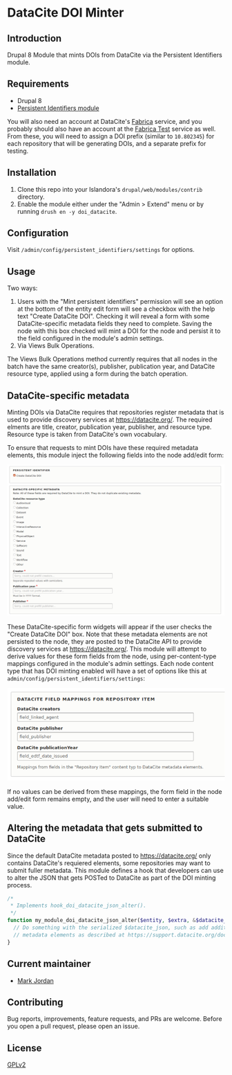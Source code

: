 # DataCite DOI Minter

## Introduction

Drupal 8 Module that mints DOIs from DataCite via the Persistent Identifiers module.

## Requirements

* Drupal 8
* [Persistent Identifiers module](https://github.com/mjordan/persistent_identifiers)

You will also need an account at DataCite's [Fabrica](https://doi.datacite.org) service, and you probably should also have an account at the [Fabrica Test](https://doi.test.datacite.org) service as well. From these, you will need to assign a DOI prefix (similar to `10.802345`) for each repository that will be generating DOIs, and a separate prefix for testing.

## Installation

1. Clone this repo into your Islandora's `drupal/web/modules/contrib` directory.
1. Enable the module either under the "Admin > Extend" menu or by running `drush en -y doi_datacite`.

## Configuration

Visit `/admin/config/persistent_identifiers/settings` for options.

## Usage

Two ways:

1. Users with the "Mint persistent identifiers" permission will see an option at the bottom of the entity edit form will see a checkbox with the help text "Create DataCite DOI". Checking it will reveal a form with some DataCite-specific metadata fields they need to complete. Saving the node with this box checked will mint a DOI for the node and persist it to the field configured in the module's admin settings.
1. Via Views Bulk Operations.

The Views Bulk Operations method currently requires that all nodes in the batch have the same creator(s), publisher, publication year, and DataCite resource type, applied using a form during the batch operation.

## DataCite-specific metadata

Minting DOIs via DataCite requires that repositories register metadata that is used to provide discovery services at https://datacite.org/. The required elments are title, creator, publication year, publisher, and resource type. Resource type is taken from DataCite's own vocabulary.

To ensure that requests to mint DOIs have these required metadata elements, this module inject the following fields into the node add/edit form:

![DataCite metadata fields](docs/images/datacite_metadata.png)

These DataCite-specific form widgets will appear if the user checks the "Create DataCite DOI" box. Note that these metadata elements are not persisted to the node, they are posted to the DataCite API to provide discovery services at https://datacite.org/. This module will attempt to derive values for these form fields from the node, using per-content-type mappings configured in the module's admin settings. Each node content type that has DOI minting enabled will have a set of options like this at `admin/config/persistent_identifiers/settings`:

![DataCite resource types](docs/images/datacite_metadata_mappings.png)

If no values can be derived from these mappings, the form field in the node add/edit form remains empty, and the user will need to enter a suitable value.
 
## Altering the metadata that gets submitted to DataCite

Since the default DataCite metadata posted to https://datacite.org/ only contains DataCite's requiered elements, some repositories may want to submit fuller metadata. This module defines a hook that developers can use to alter the JSON that gets POSTed to DataCite as part of the DOI minting process.

```php
/*
 * Implements hook_doi_datacite_json_alter().
 */
function my_module_doi_datacite_json_alter($entity, $extra, &$datacite_json) {
  // Do something with the serialized $datacite_json, such as add additional
  // metadata elements as described at https://support.datacite.org/docs/api-create-dois.
}
```

## Current maintainer

* [Mark Jordan](https://github.com/mjordan)

## Contributing

Bug reports, improvements, feature requests, and PRs are welcome. Before you open a pull request, please open an issue.

## License

[GPLv2](http://www.gnu.org/licenses/gpl-2.0.txt)
